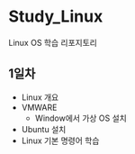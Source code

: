 # Study_Linux
Linux OS 학습 리포지토리

## 1일차
- Linux 개요
- VMWARE
  - Window에서 가상 OS 설치
- Ubuntu 설치
- Linux 기본 명령어 학습
